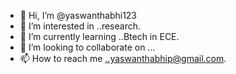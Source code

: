 - 👋 Hi, I’m @yaswanthabhi123
- 👀 I’m interested in ..research.
- 🌱 I’m currently learning ..Btech in ECE.
- 💞️ I’m looking to collaborate on ...
- 📫 How to reach me ..yaswanthabhip@gmail.com.

<!---
yaswanthabhi123/yaswanthabhi123 is a ✨ special ✨ repository because its `README.md` (this file) appears on your GitHub profile.
You can click the Preview link to take a look at your changes.
--->
